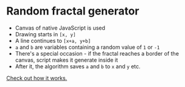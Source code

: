 # Random fractal generator

- Canvas of native JavaScript is used
- Drawing starts in `[x, y]`
- A line continues to `[x+a, y+b]`
- `a` and `b` are variables containing a random value of `1` or `-1`
 - There's a special occasion - if the fractal reaches a border of the canvas, script makes it generate inside it
- After it, the algorithm saves `a` and `b` to `x` and `y` etc.

[Check out how it works.](http://pesout.github.io/fractal)

